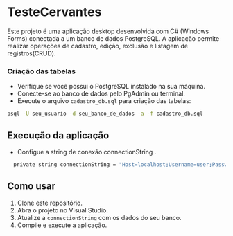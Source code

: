 
# TesteCervantes
Este projeto é uma aplicação desktop desenvolvida com C# (Windows Forms) conectada a um banco de dados PostgreSQL. A aplicação permite realizar operações de cadastro, edição, exclusão e listagem de registros(CRUD). 

### Criação das tabelas
- Verifique se você possui o PostgreSQL instalado na sua máquina.
- Conecte-se ao banco de dados pelo PgAdmin ou terminal.
- Execute o arquivo `cadastro_db.sql` para criação das tabelas:

```bash
psql -U seu_usuario -d seu_banco_de_dados -a -f cadastro_db.sql
```

## Execução da aplicação

- Configue a string de conexão connectionString .
```bash
  private string connectionString = "Host=localhost;Username=user;Password=password;Database=seu_db";
```

## Como usar

1. Clone este repositório.
2. Abra o projeto no Visual Studio.
3. Atualize a `connectionString` com os dados do seu banco.
4. Compile e execute a aplicação.

